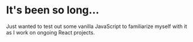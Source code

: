 # It's been so long...

Just wanted to test out some vanilla JavaScript to familiarize myself with it as I work on ongoing React projects.